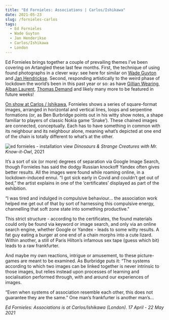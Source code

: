```yaml
---
title: "Ed Fornieles: Associations | Carlos/Ishikawa"
date: 2021-05-23
slug: /fornieles-carlos
tags:
  - Ed Fornieles
  - Wade Guyton
  - Jan Henderikse
  - Carlos/Ishikawa
  - London
---
```


Ed Fornieles brings together a couple of prevailing themes I’ve been covering on Artangled these last few months. First, the technique of using found photographs in a clever way: see here  for similar on [Wade Guyton](https://artangled.com/guyton-moma) and [Jan Hendrickse](https://artangled.com/henderikse-cortesi). Second, responding artistically to the weird phase of lockdown the world’s been in this past year or so: as have [Gillian Wearing](https://artangled.com/wearing-paley),  [Alban Laurent](https://artangled.com/laurent-vault), [Thomas Demand](https://artangled.com/demand-spruth-magers) and likely many more to be featured in future weeks!

[On show at Carlos / Ishikawa](https://www.carlosishikawa.com/exhibitions/associations-1/),  Fornieles shows a series of square-format images, arranged in horizontal and vertical lines, loops and serpentine formations (or, as Ben Burbridge points out in his witty show notes, a shape familiar to players of classic Nokia game ‘Snake’).  These chained images are connected, conceptually. Each has to have something in common with its neighbour and its neighbour alone, meaning what’s depicted at one end of the chain is totally different to what’s at the other.

![ed fornieles - installation view](/fornieles-carlos-1.jpg)
*Dinosaurs & Strange Creatures with Mr. Know-it-Owl*, 2021

It’s a sort of six (or more) degrees of separation via Google Image Search, though Fornieles has said the dodgy Russian knockoff Yandex often gives better results. All the images were found while roaming online, in a lockdown-induced ennui. “I got sick early in Covid and couldn’t get out of bed,” the artist explains in one of the ‘certificates’ displayed as part of the exhibition.

“I was tired and indulged in compulsive behaviour… the association work helped me get out of that by sort of harnessing this compulsive energy, channelling that soft zone state into something productive."

This strict structure - according to the certificates, the found materials could only be found via keyword or image search, and only via an online search engine, whether Google or Yandex - leads to some witty results. A fat guy eating a burger at one end of a chain morphs into a cute lizard. Within another, a still of Paris Hilton’s infamous sex tape (guess which bit) leads to a raw frankfurter.

And maybe my own reactions, intrigue or amusement, to these picture-games are meant to be examined. As Burbridge puts it: “The systems according to which two images can be linked together is never intrinsic to those images, but relies instead upon processes of learning and socialisation performed through, with and around our experiences of images.

“Even when systems of association resemble each other, this does not guarantee they are the same.” One man’s frankfurter is another man’s…

*Ed Fornieles: Associations is at Carlos/Ishikawa (London). 17 April - 22 May 2021*
